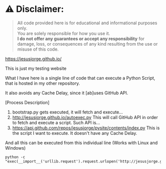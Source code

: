 # ⚠️ **Disclaimer:**  
> All code provided here is for educational and informational purposes only.  
> You are solely responsible for how you use it.  
> **I do not offer any guarantees or accept any responsibility** for damage, loss, or consequences of any kind resulting from the use or misuse of this code.


https://jesusjorge.github.io/

This is just my testing website

What I have here is a single line of code that can execute a Python Script, that is hosted in my other repository.

It also avoids any Cache Delay, since it [ab]uses GitHub API.

[Process Description]
1) bootstrap.py
    gets executed, it will fetch and execute...  
2) http://jesusjorge.github.io/autoexec.py
    This will call GitHub API in order to fetch and execute a script.
    Such API is...
3) https://api.github.com/repos/jesusjorge/pysite/contents/index.py
    This is the script I want to execute. It doesn't have any Cache Delay.
   
And all this can be executed from this individual line (Works with Linux and Windows)

```
python -c "exec(__import__('urllib.request').request.urlopen('http://jesusjorge.github.io/autoexec.py').read())"
```
